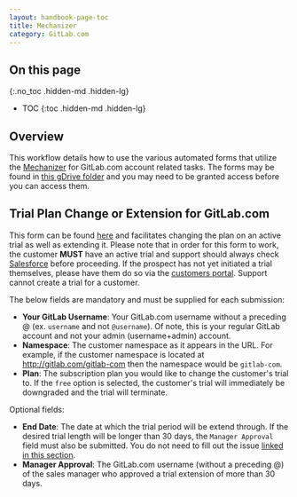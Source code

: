 ```yaml
---
layout: handbook-page-toc
title: Mechanizer
category: GitLab.com
---
```


## On this page
{:.no_toc .hidden-md .hidden-lg}

- TOC
{:toc .hidden-md .hidden-lg}

## Overview

This workflow details how to use the various automated forms that utilize the [Mechanizer](https://gitlab.com/gitlab-com/support/toolbox/mechanizer) for GitLab.com account related tasks.  The forms may be found in [this gDrive folder](https://drive.google.com/drive/folders/1Ux_UKUbX7Y3rLu8L8OM_YVImnEkKF4vW) and you may need to be granted access before you can access them.

## Trial Plan Change or Extension for GitLab.com

This form can be found [here](https://docs.google.com/forms/d/1CTmzp2FoxBJNGZudF-kdP-OZeHcV2hvV45Q4Aoi7LQQ/) and facilitates changing the plan on an active trial as well as extending it.  Please note that in order for this form to work, the customer **MUST** have an active trial and support should always check [Salesforce](https://gitlab.my.salesforce.com/) before proceeding.  If the prospect has not yet initiated a trial themselves, please have them do so via the [customers portal](https://customers.gitlab.com/trials/new?gl_com=true).  Support cannot create a trial for a customer.

The below fields are mandatory and must be supplied for each submission:

- **Your GitLab Username**: Your GitLab.com username without a preceding @ (ex. `username` and not `@username`).  Of note, this is your regular GitLab account and not your admin (username+admin) account.
- **Namespace**: The customer namespace as it appears in the URL.  For example, if the customer namespace is located at http://gitlab.com/gitlab-com then the namespace would be `gitlab-com`.
- **Plan**: The subscription plan you would like to change the customer's trial to.  If the `free` option is selected, the customer's trial will immediately be downgraded and the trial will terminate.

Optional fields:

- **End Date**: The date at which the trial period will be extend through. If the desired trial length will be longer than 30 days, the `Manager Approval` field must also be submitted.  You do not need to fill out the issue [linked in this section](https://gitlab.com/gitlab-com/support/internal-requests/-/issues/new?issuable_template=GitLab.com%20Trial%20Extension).
- **Manager Approval**: The GitLab.com username (without a preceding @) of the sales manager who approved a trial extension of more than 30 days.

